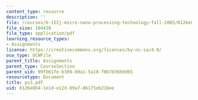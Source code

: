 ```yaml
---
content_type: resource
description: ''
file: /courses/6-152j-micro-nano-processing-technology-fall-2005/0126e8b41e1de12d89a786175eb216ee_ps3.pdf
file_size: 104439
file_type: application/pdf
learning_resource_types:
- Assignments
license: https://creativecommons.org/licenses/by-nc-sa/4.0/
ocw_type: OCWFile
parent_title: Assignments
parent_type: CourseSection
parent_uid: 99fb61fe-b389-69a1-5a10-f0b7d3669d65
resourcetype: Document
title: ps3.pdf
uid: 0126e8b4-1e1d-e12d-89a7-86175eb216ee
---
```

